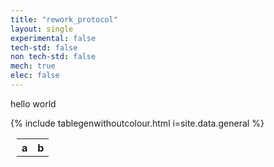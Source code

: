 ```yaml
---
title: "rework_protocol"
layout: single
experimental: false
tech-std: false
non tech-std: false
mech: true
elec: false
---
```


hello world 
<style>
  td {bgcolor:unset;}
  font {all:unset;}
</style>

<table style = "margin-left:10px">
  <tr>
    <th> a </th>
    <th> b </th>
  </tr>
  <tr>
      {% include tablegenwithoutcolour.html i=site.data.general %}
  </tr>
     
</table>
